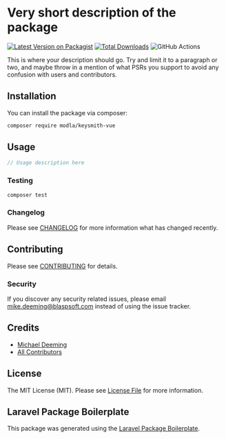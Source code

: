 # Very short description of the package

[![Latest Version on Packagist](https://img.shields.io/packagist/v/modla/keysmith-vue.svg?style=flat-square)](https://packagist.org/packages/modla/keysmith-vue)
[![Total Downloads](https://img.shields.io/packagist/dt/modla/keysmith-vue.svg?style=flat-square)](https://packagist.org/packages/modla/keysmith-vue)
![GitHub Actions](https://github.com/modla/keysmith-vue/actions/workflows/main.yml/badge.svg)

This is where your description should go. Try and limit it to a paragraph or two, and maybe throw in a mention of what PSRs you support to avoid any confusion with users and contributors.

## Installation

You can install the package via composer:

```bash
composer require modla/keysmith-vue
```

## Usage

```php
// Usage description here
```

### Testing

```bash
composer test
```

### Changelog

Please see [CHANGELOG](CHANGELOG.md) for more information what has changed recently.

## Contributing

Please see [CONTRIBUTING](CONTRIBUTING.md) for details.

### Security

If you discover any security related issues, please email mike.deeming@blaspsoft.com instead of using the issue tracker.

## Credits

-   [Michael Deeming](https://github.com/modla)
-   [All Contributors](../../contributors)

## License

The MIT License (MIT). Please see [License File](LICENSE.md) for more information.

## Laravel Package Boilerplate

This package was generated using the [Laravel Package Boilerplate](https://laravelpackageboilerplate.com).
